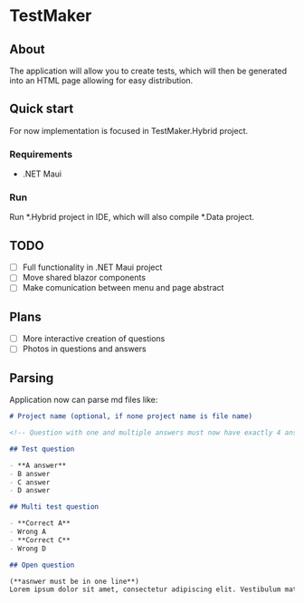 # TestMaker

## About

The application will allow you to create tests, which will then be generated into an HTML page allowing for easy distribution.

## Quick start

For now implementation is focused in TestMaker.Hybrid project.

### Requirements

- .NET Maui

### Run

Run *.Hybrid project in IDE, which will also compile *.Data project.

## TODO

- [ ] Full functionality in .NET Maui project
- [ ] Move shared blazor components
- [ ] Make comunication between menu and page abstract

## Plans

- [ ] More interactive creation of questions
- [ ] Photos in questions and answers

## Parsing

Application now can parse md files like:

```md
# Project name (optional, if none project name is file name)

<!-- Question with one and multiple answers must now have exactly 4 answers -->

## Test question

- **A answer**
- B answer
- C answer
- D answer

## Multi test question

- **Correct A**
- Wrong A
- **Correct C**
- Wrong D

## Open question

(**asnwer must be in one line**)
Lorem ipsum dolor sit amet, consectetur adipiscing elit. Vestibulum mattis consectetur libero in facilisis. Vivamus non mauris sit amet odio interdum sodales non in nisi. Integer consequat purus risus, at pharetra dui condimentum eget. Quisque nec tellus quis urna semper tempus. Etiam facilisis maximus urna. In sapien leo, mattis quis nulla in, scelerisque finibus sem. Orci varius natoque penatibus et magnis dis parturient montes, nascetur ridiculus mus. Maecenas commodo libero odio, imperdiet feugiat sapien fringilla id. Vestibulum eget nibh maximus, hendrerit neque eu, varius tortor. Maecenas augue metus, facilisis ac massa ac, eleifend pellentesque dui. Nulla facilisi. Praesent euismod faucibus sagittis. Pellentesque consectetur neque sed risus fermentum, quis blandit enim ultrices. 
```
